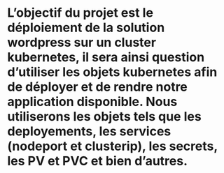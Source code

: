 # L’objectif du projet est le déploiement de la solution wordpress sur un cluster kubernetes, il sera ainsi question d’utiliser les objets kubernetes  afin de déployer et de rendre notre application disponible. Nous utiliserons les objets tels que les deployements, les services (nodeport et clusterip), les secrets, les PV et PVC et bien d’autres.
